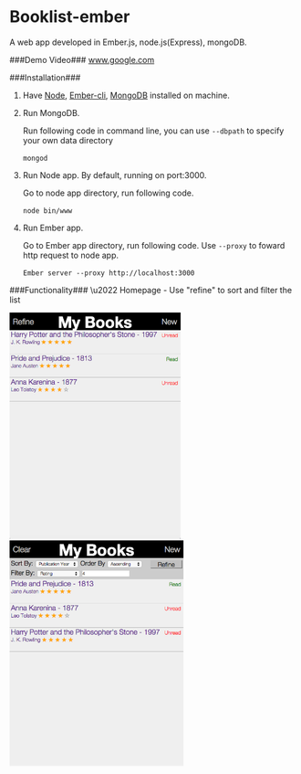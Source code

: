 # Booklist-ember
A web app developed in Ember.js, node.js(Express), mongoDB. 

###Demo Video###
www.google.com

###Installation###
1. Have [Node](https://nodejs.org/en/), [Ember-cli](http://ember-cli.com/user-guide/), [MongoDB](https://docs.mongodb.org/manual/installation/) installed on machine.
2. Run MongoDB.

    Run following code in command line, you can use `--dbpath` to specify your own data directory
    ```
    mongod
    ```
3. Run Node app. By default, running on port:3000.

    Go to node app directory, run following code.
    ```
    node bin/www
    ```
4. Run Ember app.

    Go to Ember app directory, run following code. Use `--proxy` to foward http request to node app.
    ```
    Ember server --proxy http://localhost:3000
    ```
    
###Functionality###
\u2022 Homepage  - Use "refine" to sort and filter the list

<img src="demo-imgs/Screen%20Shot%202016-03-26%20at%204.14.50%20PM.png" alt="Homepage" width="300px"/>
<img src="demo-imgs/Screen Shot 2016-03-26 at 4.21.24 PM.png" alt="Homepage" width="305px"/>


